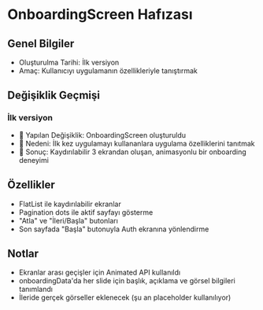 # OnboardingScreen Hafızası

## Genel Bilgiler
- Oluşturulma Tarihi: İlk versiyon
- Amaç: Kullanıcıyı uygulamanın özellikleriyle tanıştırmak

## Değişiklik Geçmişi
### İlk versiyon
- 🔄 Yapılan Değişiklik: OnboardingScreen oluşturuldu
- 📝 Nedeni: İlk kez uygulamayı kullananlara uygulama özelliklerini tanıtmak
- 🎯 Sonuç: Kaydırılabilir 3 ekrandan oluşan, animasyonlu bir onboarding deneyimi

## Özellikler
- FlatList ile kaydırılabilir ekranlar
- Pagination dots ile aktif sayfayı gösterme
- "Atla" ve "İleri/Başla" butonları
- Son sayfada "Başla" butonuyla Auth ekranına yönlendirme

## Notlar
- Ekranlar arası geçişler için Animated API kullanıldı
- onboardingData'da her slide için başlık, açıklama ve görsel bilgileri tanımlandı
- İleride gerçek görseller eklenecek (şu an placeholder kullanılıyor) 